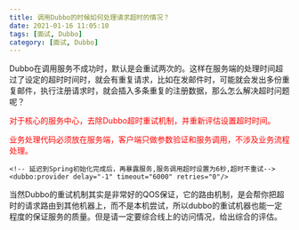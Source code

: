 ```yaml
---
title: 调用Dubbo的时候如何处理请求超时的情况？
date: 2021-01-16 11:05:10
tags: [面试, Dubbo]
category: [面试, Dubbo]
---
```


Dubbo在调用服务不成功时，默认是会重试两次的。这样在服务端的处理时间超过了设定的超时时间时，就会有重复请求，比如在发邮件时，可能就会发出多份重复邮件，执行注册请求时，就会插入多条重复的注册数据，那么怎么解决超时问题呢？

<span style="color: red">对于核心的服务中心，去除Dubbo超时重试机制，并重新评估设置超时时间。</span>

<span style="color: red">业务处理代码必须放在服务端，客户端只做参数验证和服务调用，不涉及业务流程处理。</span>

```
<!-- 延迟到Spring初始化完成后，再暴露服务,服务调用超时设置为6秒,超时不重试-->  
<dubbo:provider delay="-1" timeout="6000" retries="0"/>
```

当然Dubbo的重试机制其实是非常好的QOS保证，它的路由机制，是会帮你把超时的请求路由到其他机器上，而不是本机尝试，所以dubbo的重试机器也能一定程度的保证服务的质量。但是请一定要综合线上的访问情况，给出综合的评估。

